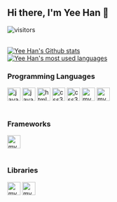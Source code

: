 ## Hi there, I'm Yee Han 👋

<div>

  ![visitors](https://visitor-badge.glitch.me/badge?page_id=cyeehan.visitor-badge)

</div>

<br/>

<div>
  <a href="https://github.com/cyeehan/cyeehan">
    <img src="https://my-stats-dxc5zyis5.vercel.app/api?username=cyeehan&show_icons=true&theme=gruvbox&count_private=true&hide_title=true" alt="Yee Han's Github stats" />
  </a>
</div>

<div>
  <a href="https://github.com/cyeehan/cyeehan">
    <img src="https://my-stats-dxc5zyis5.vercel.app/api/top-langs/?username=cyeehan&langs_count=6&layout=compact&theme=gruvbox&count_private=true&hide_title=true" alt="Yee Han's most used languages" />
  </a>
</div>


<div align="left">

  ### Programming Languages

  <img alt="java" width="30px" src="https://cdn.jsdelivr.net/npm/simple-icons@v3/icons/java.svg" />

  <img alt="javascript" width="30px" src="https://cdn.jsdelivr.net/npm/simple-icons@v3/icons/javascript.svg" />

  <img alt="html5" width="30px" src="https://cdn.jsdelivr.net/npm/simple-icons@v3/icons/html5.svg" />

  <img alt="css3" width="30px" src="https://cdn.jsdelivr.net/npm/simple-icons@v3/icons/css3.svg" />

  <img alt="css3" width="30px" src="https://cdn.jsdelivr.net/npm/simple-icons@v3/icons/sass.svg" />

  <img alt="mysql" width="30px" src="https://cdn.jsdelivr.net/npm/simple-icons@v3/icons/mysql.svg" />

  <img alt="mysql" width="30px" src="https://cdn.jsdelivr.net/npm/simple-icons@3.12.3/icons/graphql.svg" />

</div>

<br />

<div align="left">

  ### Frameworks

  <img align="center" alt="mysql" width="30px" src="https://cdn.jsdelivr.net/npm/simple-icons@3.12.3/icons/gatsby.svg" />

</div>

<br />

<div align="left">

  ### Libraries

  <img alt="mysql" width="30px" src="https://cdn.jsdelivr.net/npm/simple-icons@3.12.3/icons/react.svg" />

  <img alt="mysql" width="30px" src="https://cdn.jsdelivr.net/npm/simple-icons@3.12.3/icons/d3-dot-js.svg" />

</div>
